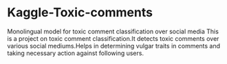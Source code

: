 # Kaggle-Toxic-comments
Monolingual model for toxic comment classification over social media
This is a project on toxic comment classification.It detects toxic comments over various social mediums.Helps in determining vulgar traits in comments and taking 
necessary action against following users.
